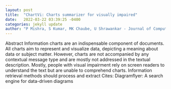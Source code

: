 ```yaml
---
layout: post
title:  "ChartVi: Charts summarizer for visually impaired"
date:   2022-03-22 03:39:25 -0400
categories: jekyll update
author: "P Mishra, S Kumar, MK Chaube, U Shrawankar - Journal of Computer Languages, 2022"
---
```

Abstract Information charts are an indispensable component of documents. All charts aim to represent and visualize data, depicting a meaning about data or subject matter. However, charts are not accompanied by any contextual message type and are mostly not addressed in the textual description. Mostly, people with visual impairment rely on screen readers to understand the text but are unable to comprehend charts. Information retrieval methods should process and extract Cites: Diagramflyer: A search engine for data-driven diagrams